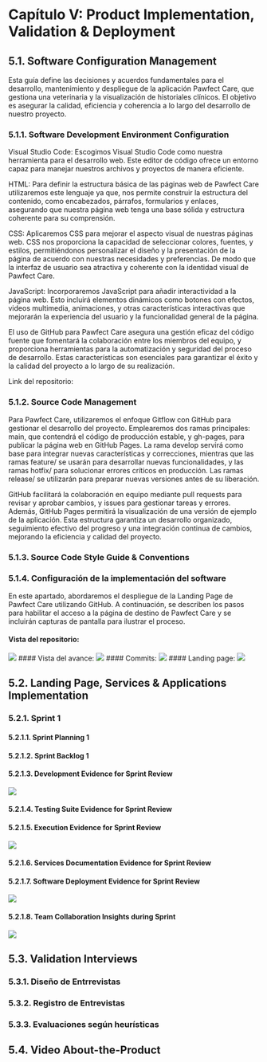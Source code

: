 # Capítulo V: Product Implementation, Validation & Deployment
## 5.1. Software Configuration Management
Esta guía define las decisiones y acuerdos fundamentales para el desarrollo, mantenimiento y despliegue de la aplicación Pawfect Care, que gestiona una veterinaria y la visualización de historiales clínicos. El objetivo es asegurar la calidad, eficiencia y coherencia a lo largo del desarrollo de nuestro proyecto.

### 5.1.1. Software Development Environment Configuration
Visual Studio Code: Escogimos Visual Studio Code como nuestra herramienta para el desarrollo web. Este editor de código ofrece un entorno capaz para manejar nuestros archivos y proyectos de manera eficiente.

HTML: Para definir la estructura básica de las páginas web de Pawfect Care utilizaremos este lenguaje ya que, nos permite construir la estructura del contenido, como encabezados, párrafos, formularios y enlaces, asegurando que nuestra página web tenga una base sólida y estructura coherente para su comprensión.

CSS: Aplicaremos CSS para mejorar el aspecto visual de nuestras páginas web. CSS nos proporciona la capacidad de seleccionar colores, fuentes, y estilos, permitiéndonos personalizar el diseño y la presentación de la página de acuerdo con nuestras necesidades y preferencias. De modo que la interfaz de usuario sea atractiva y coherente con la identidad visual de Pawfect Care.

JavaScript: Incorporaremos JavaScript para añadir interactividad a la página web. Esto incluirá elementos dinámicos como botones con efectos, videos multimedia, animaciones, y otras características interactivas que mejorarán la experiencia del usuario y la funcionalidad general de la página.

El uso de GitHub para Pawfect Care asegura una gestión eficaz del código fuente que fomentará la colaboración entre los miembros del equipo, y proporciona herramientas para la automatización y seguridad del proceso de desarrollo. Estas características son esenciales para garantizar el éxito y la calidad del proyecto a lo largo de su realización.

Link del repositorio: 

### 5.1.2. Source Code Management
Para Pawfect Care, utilizaremos el enfoque Gitflow con GitHub para gestionar el desarrollo del proyecto. Emplearemos dos ramas principales: main, que contendrá el código de producción estable, y gh-pages, para publicar la página web en GitHub Pages. La rama develop servirá como base para integrar nuevas características y correcciones, mientras que las ramas feature/ se usarán para desarrollar nuevas funcionalidades, y las ramas hotfix/ para solucionar errores críticos en producción. Las ramas release/ se utilizarán para preparar nuevas versiones antes de su liberación.

GitHub facilitará la colaboración en equipo mediante pull requests para revisar y aprobar cambios, y issues para gestionar tareas y errores. Además, GitHub Pages permitirá la visualización de una versión de ejemplo de la aplicación. Esta estructura garantiza un desarrollo organizado, seguimiento efectivo del progreso y una integración continua de cambios, mejorando la eficiencia y calidad del proyecto.

### 5.1.3. Source Code Style Guide & Conventions

### 5.1.4. Configuración de la implementación del software
En este apartado, abordaremos el despliegue de la Landing Page de Pawfect Care utilizando GitHub. A continuación, se describen los pasos para habilitar el acceso a la página de destino de Pawfect Care y se incluirán capturas de pantalla para ilustrar el proceso.

#### Vista del repositorio:
<img src="/feature/assets/Chapter05/rep1.png">
#### Vista del avance:
<img src="/feature/assets/Chapter05/rep2.png">
#### Commits:
<img src="/feature/assets/Chapter05/rep4.png">
#### Landing page:
<img src="/feature/assets/Chapter05/rep3.png">

## 5.2. Landing Page, Services & Applications Implementation

### 5.2.1. Sprint 1

#### 5.2.1.1. Sprint Planning 1

#### 5.2.1.2. Sprint Backlog 1

#### 5.2.1.3. Development Evidence for Sprint Review
<img src="/feature/assets/Chapter05/devep.png">

#### 5.2.1.4. Testing Suite Evidence for Sprint Review

#### 5.2.1.5. Execution Evidence for Sprint Review

<img src="/feature/assets/Chapter05/rep3.png">

#### 5.2.1.6. Services Documentation Evidence for Sprint Review

#### 5.2.1.7. Software Deployment Evidence for Sprint Review

<img src="/feature/assets/Chapter05/sprint.png">

#### 5.2.1.8. Team Collaboration Insights during Sprint

<img src="/feature/assets/Chapter05/commit.png">

## 5.3. Validation Interviews 

### 5.3.1. Diseño de Entrrevistas
### 5.3.2. Registro de Entrevistas
### 5.3.3. Evaluaciones según heurísticas

## 5.4. Video About-the-Product

<br><br>
